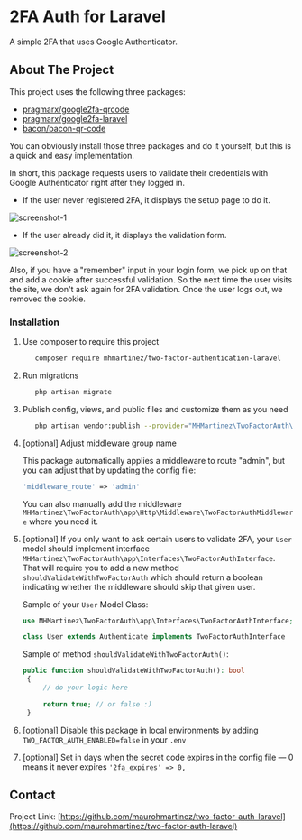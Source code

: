 <h1>2FA Auth for Laravel</h1>
<p>A simple 2FA that uses Google Authenticator.</p>

[link-author]: https://inspiredpulse.com

<!-- ABOUT THE PROJECT -->
## About The Project

This project uses the following three packages: 

* [pragmarx/google2fa-qrcode](https://packagist.org/packages/pragmarx/google2fa-qrcode)
* [pragmarx/google2fa-laravel](https://packagist.org/packages/pragmarx/google2fa-laravel)
* [bacon/bacon-qr-code](https://packagist.org/packages/bacon/bacon-qr-code)

You can obviously install those three packages and do it yourself, but this is a quick and easy implementation.

In short, this package requests users to validate their credentials with Google Authenticator right after they logged in.


* If the user never registered 2FA, it displays the setup page to do it.

![screenshot-1](https://raw.githubusercontent.com/maurohmartinez/two-factor-auth-laravel/main/src/storage/sample/screenshot-setup.jpg)

* If the user already did it, it displays the validation form.

![screenshot-2](https://raw.githubusercontent.com/maurohmartinez/two-factor-auth-laravel/main/src/storage/sample/screenshot-validate.jpg)

Also, if you have a "remember" input in your login form, we pick up on that and add a cookie after successful validation. So the next time the user visits the site, we don't ask again for 2FA validation. Once the user logs out, we removed the cookie.

### Installation

1. Use composer to require this project
    ```sh
       composer require mhmartinez/two-factor-authentication-laravel
    ```
2. Run migrations
    ```sh
       php artisan migrate
    ```

3. Publish config, views, and public files and customize them as you need
    ```sh
       php artisan vendor:publish --provider="MHMartinez\TwoFactorAuth\Providers\TwoFactorAuthServiceProvider"
    ```

4. [optional] Adjust middleware group name<br>

    This package automatically applies a middleware to route "admin", but you can adjust that by updating the config file:
    ```php
   'middleware_route' => 'admin'
    ```
   You can also manually add the middleware `MHMartinez\TwoFactorAuth\app\Http\Middleware\TwoFactorAuthMiddleware` where you need it.


5. [optional] If you only want to ask certain users to validate 2FA, your `User` model should implement interface `MHMartinez\TwoFactorAuth\app\Interfaces\TwoFactorAuthInterface`. That will require you to add a new method `shouldValidateWithTwoFactorAuth` which should return a boolean indicating whether the middleware should skip that given user.<br>
    
   Sample of your `User` Model Class:
   ```php
   use MHMartinez\TwoFactorAuth\app\Interfaces\TwoFactorAuthInterface;
   
   class User extends Authenticate implements TwoFactorAuthInterface
    ```
   Sample of method `shouldValidateWithTwoFactorAuth()`:
   ```php
   public function shouldValidateWithTwoFactorAuth(): bool
    {
        // do your logic here
        
        return true; // or false :)
    }
    ```

6. [optional] Disable this package in local environments by adding `TWO_FACTOR_AUTH_ENABLED=false` in your `.env`

7. [optional] Set in days when the secret code expires in the config file — 0 means it never expires `'2fa_expires' => 0,`

<!-- CONTACT -->
## Contact

Project Link: [https://github.com/maurohmartinez/two-factor-auth-laravel](https://github.com/maurohmartinez/two-factor-auth-laravel)